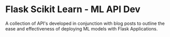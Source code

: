 # Flask Scikit Learn - ML API Dev
A collection of API's developed in conjunction with blog posts to outline the ease and effectiveness of deploying ML models with Flask Applications.
